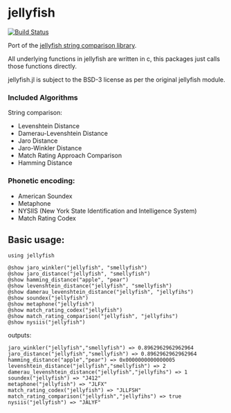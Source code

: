 # jellyfish

[![Build Status](https://travis-ci.org/samuelcolvin/jellyfish.jl.svg?branch=master)](https://travis-ci.org/samuelcolvin/jellyfish.jl)

Port of the [jellyfish string comparison library](https://github.com/sunlightlabs/jellyfish).

All underlying functions in jellyfish are written in c, this packages just calls those functions directly.

jellyfish.jl is subject to the BSD-3 license as per the original jellyfish module.

### Included Algorithms

String comparison:

* Levenshtein Distance
* Damerau-Levenshtein Distance
* Jaro Distance
* Jaro-Winkler Distance
* Match Rating Approach Comparison
* Hamming Distance

### Phonetic encoding:

* American Soundex
* Metaphone
* NYSIIS (New York State Identification and Intelligence System)
* Match Rating Codex

## Basic usage:

	using jellyfish

	@show jaro_winkler("jellyfish", "smellyfish")
	@show jaro_distance("jellyfish", "smellyfish")
	@show hamming_distance("apple", "pear")
	@show levenshtein_distance("jellyfish", "smellyfish")
	@show damerau_levenshtein_distance("jellyfish", "jellyfihs")
	@show soundex("jellyfish")
	@show metaphone("jellyfish")
	@show match_rating_codex("jellyfish")
	@show match_rating_comparison("jellyfish", "jellyfihs")
	@show nysiis("jellyfish")

outputs:

	jaro_winkler("jellyfish","smellyfish") => 0.8962962962962964
	jaro_distance("jellyfish","smellyfish") => 0.8962962962962964
	hamming_distance("apple","pear") => 0x0000000000000005
	levenshtein_distance("jellyfish","smellyfish") => 2
	damerau_levenshtein_distance("jellyfish","jellyfihs") => 1
	soundex("jellyfish") => "J412"
	metaphone("jellyfish") => "JLFX"
	match_rating_codex("jellyfish") => "JLLFSH"
	match_rating_comparison("jellyfish","jellyfihs") => true
	nysiis("jellyfish") => "JALYF"